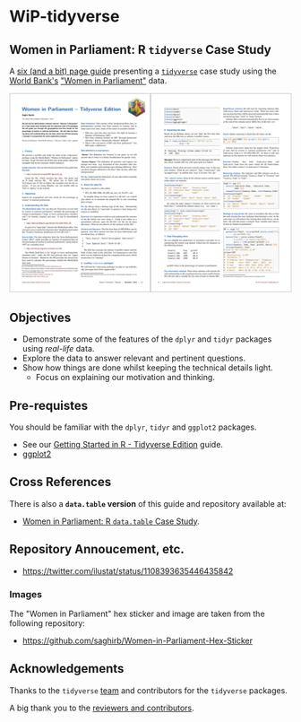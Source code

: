 # WiP-tidyverse

## Women in Parliament: R `tidyverse` Case Study

A [six (and a bit) page guide](https://github.com/saghirb/WiP-tidyverse/blob/master/doc/WiP-tidyverse.pdf) 
presenting a [`tidyverse`](https://www.tidyverse.org/) case study using the [World Bank's](https://www.worldbank.org/) 
["Women in Parliament"](https://data.worldbank.org/indicator/SG.GEN.PARL.ZS) data.


[![`doc/WiP-tidyverse.pdf`](images/WiP-tv-guide.png)](https://github.com/saghirb/WiP-tidyverse/blob/master/doc/WiP-tidyverse.pdf)

## Objectives

- Demonstrate some of the features of the `dplyr` and `tidyr` packages using *real-life* data.
- Explore the data to answer relevant and pertinent questions.
- Show how things are done whilst keeping the technical details light.
    + Focus on explaining our motivation and thinking.

## Pre-requistes

You should be familiar with the `dplyr`, `tidyr` and `ggplot2` packages.

- See our [Getting Started in R - Tidyverse Edition](https://github.com/saghirb/Getting-Started-in-R)
guide.
- [ggplot2](https://ggplot2.tidyverse.org/)

## Cross References

There is also a **`data.table` version** of this guide and repository available at:

+ [Women in Parliament: R `data.table` Case Study](https://github.com/saghirb/WiP-rdatatable).

## Repository Annoucement, etc.

* https://twitter.com/ilustat/status/1108393635446435842

### Images

The "Women in Parliament" hex sticker and image are taken from the following repository:

* https://github.com/saghirb/Women-in-Parliament-Hex-Sticker

## Acknowledgements

Thanks to the `tidyverse` [team](https://github.com/orgs/tidyverse/people) and 
contributors for the `tidyverse` packages.

A big thank you to the [reviewers and contributors](https://github.com/saghirb/WiP-tidyverse/blob/master/Contributors.md).

